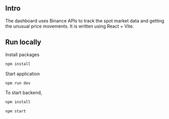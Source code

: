 ## Intro

The dashboard uses Binance APIs to track the spot market data and getting the unusual price movements. It is written using React + Vite.

## Run locally

Install packages

```js
npm install
```

Start application

```js
npm run dev
```

To start backend,

```js
npm install
```

```js
npm start
```


